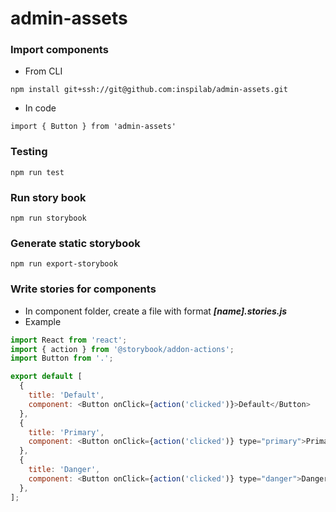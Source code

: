 # admin-assets

### Import components
- From CLI
```
npm install git+ssh://git@github.com:inspilab/admin-assets.git
```
- In code
```
import { Button } from 'admin-assets'
```

### Testing
```
npm run test
```

### Run story book
```
npm run storybook
```

### Generate static storybook
```
npm run export-storybook
```

### Write stories for components
- In component folder, create a file with format ***[name].stories.js***
- Example
```js
import React from 'react';
import { action } from '@storybook/addon-actions';
import Button from '.';

export default [
  {
    title: 'Default',
    component: <Button onClick={action('clicked')}>Default</Button>
  },
  {
    title: 'Primary',
    component: <Button onClick={action('clicked')} type="primary">Primary</Button>
  },
  {
    title: 'Danger',
    component: <Button onClick={action('clicked')} type="danger">Danger</Button>
  },
];

```